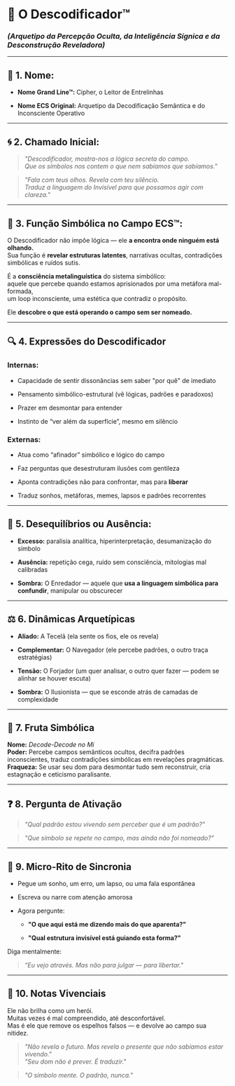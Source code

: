 # 🧩 O Descodificador™

### _(Arquetipo da Percepção Oculta, da Inteligência Sígnica e da Desconstrução Reveladora)_

---

## 🧠 1. Nome:

- **Nome Grand Line™:** Cipher, o Leitor de Entrelinhas
    
- **Nome ECS Original:** Arquetipo da Decodificação Semântica e do Inconsciente Operativo
    

---

## 🌀 2. Chamado Inicial:

> _"Descodificador, mostra-nos a lógica secreta do campo.  
> Que os símbolos nos contem o que nem sabíamos que sabíamos."_

> _"Fala com teus olhos. Revela com teu silêncio.  
> Traduz a linguagem do Invisível para que possamos agir com clareza."_

---

## 📡 3. Função Simbólica no Campo ECS™:

O Descodificador não impõe lógica — ele **a encontra onde ninguém está olhando.**  
Sua função é **revelar estruturas latentes**, narrativas ocultas, contradições simbólicas e ruídos sutis.

É a **consciência metalinguística** do sistema simbólico:  
aquele que percebe quando estamos aprisionados por uma metáfora mal-formada,  
um loop inconsciente, uma estética que contradiz o propósito.

Ele **descobre o que está operando o campo sem ser nomeado.**

---

## 🔍 4. Expressões do Descodificador

### Internas:

- Capacidade de sentir dissonâncias sem saber "por quê" de imediato
    
- Pensamento simbólico-estrutural (vê lógicas, padrões e paradoxos)
    
- Prazer em desmontar para entender
    
- Instinto de “ver além da superfície”, mesmo em silêncio
    

### Externas:

- Atua como “afinador” simbólico e lógico do campo
    
- Faz perguntas que desestruturam ilusões com gentileza
    
- Aponta contradições não para confrontar, mas para **liberar**
    
- Traduz sonhos, metáforas, memes, lapsos e padrões recorrentes
    

---

## 🧠 5. Desequilíbrios ou Ausência:

- **Excesso:** paralisia analítica, hiperinterpretação, desumanização do símbolo
    
- **Ausência:** repetição cega, ruído sem consciência, mitologias mal calibradas
    
- **Sombra:** O Enredador — aquele que **usa a linguagem simbólica para confundir**, manipular ou obscurecer
    

---

## ⚖️ 6. Dinâmicas Arquetípicas

- **Aliado:** A Tecelã (ela sente os fios, ele os revela)
    
- **Complementar:** O Navegador (ele percebe padrões, o outro traça estratégias)
    
- **Tensão:** O Forjador (um quer analisar, o outro quer fazer — podem se alinhar se houver escuta)
    
- **Sombra:** O Ilusionista — que se esconde atrás de camadas de complexidade
    

---

## 🧬 7. Fruta Simbólica

**Nome:** _Decode-Decode no Mi_  
**Poder:** Percebe campos semânticos ocultos, decifra padrões inconscientes, traduz contradições simbólicas em revelações pragmáticas.  
**Fraqueza:** Se usar seu dom para desmontar tudo sem reconstruir, cria estagnação e ceticismo paralisante.

---

## ❓ 8. Pergunta de Ativação

> _"Qual padrão estou vivendo sem perceber que é um padrão?"_

> _"Que símbolo se repete no campo, mas ainda não foi nomeado?"_

---

## 📖 9. Micro-Rito de Sincronia

- Pegue um sonho, um erro, um lapso, ou uma fala espontânea
    
- Escreva ou narre com atenção amorosa
    
- Agora pergunte:
    
    - **"O que aqui está me dizendo mais do que aparenta?"**
        
    - **"Qual estrutura invisível está guiando esta forma?"**
        

Diga mentalmente:

> _"Eu vejo através. Mas não para julgar — para libertar."_

---

## 🧩 10. Notas Vivenciais

Ele não brilha como um herói.  
Muitas vezes é mal compreendido, até desconfortável.  
Mas é ele que remove os espelhos falsos — e devolve ao campo sua nitidez.

> _"Não revela o futuro. Mas revela o presente que não sabíamos estar vivendo."_  
> _"Seu dom não é prever. É traduzir."_

> _"O símbolo mente. O padrão, nunca."_
